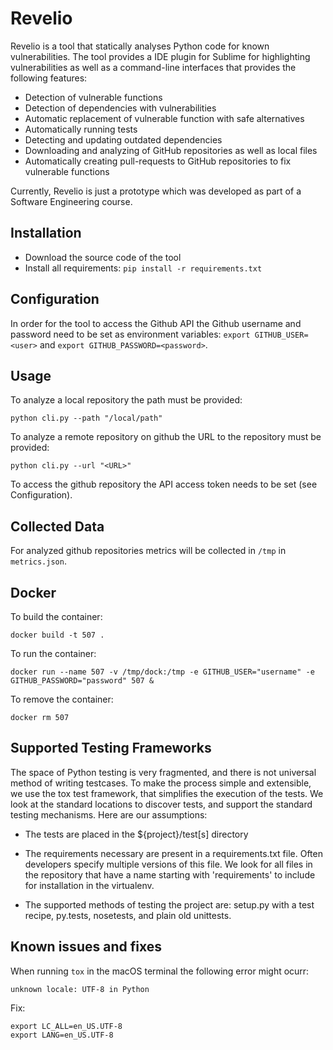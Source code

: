 # Revelio

Revelio is a tool that statically analyses Python code for known vulnerabilities. The tool provides a IDE plugin for Sublime for highlighting vulnerabilities as well as a command-line interfaces that provides the following features:
* Detection of vulnerable functions
* Detection of dependencies with vulnerabilities
* Automatic replacement of vulnerable function with safe alternatives
* Automatically running tests
* Detecting and updating outdated dependencies
* Downloading and analyzing of GitHub repositories as well as local files
* Automatically creating pull-requests to GitHub repositories to fix vulnerable functions

Currently, Revelio is just a prototype which was developed as part of a Software Engineering course.

## Installation

+ Download the source code of the tool
+ Install all requirements: `pip install -r requirements.txt`


## Configuration

In order for the tool to access the Github API the Github username and password need to be set as environment variables: `export GITHUB_USER=<user>` and `export GITHUB_PASSWORD=<password>`.

## Usage

To analyze a local repository the path must be provided:

`python cli.py --path "/local/path"`

To analyze a remote repository on github the URL to the repository must be provided:

`python cli.py --url "<URL>"`

To access the github repository the API access token needs to be set (see Configuration).

## Collected Data

For analyzed github repositories metrics will be collected in `/tmp` in `metrics.json`.


## Docker

To build the container:

`docker build -t 507 .`

To run the container:

`docker run --name 507 -v /tmp/dock:/tmp -e GITHUB_USER="username" -e GITHUB_PASSWORD="password" 507 & `

To remove the container:

`docker rm 507`


## Supported Testing Frameworks
The space of Python testing is very fragmented, and there is not universal method of writing testcases. To make the process simple and extensible, we use the tox test framework, that simplifies the execution of the tests. We look at the standard locations to discover tests, and support the standard testing mechanisms. Here are our assumptions:

+ The tests are placed in the ${project}/test[s] directory

+ The requirements necessary are present in a requirements.txt file. Often developers specify multiple versions of this file. 	We look for all files in the repository that have a name starting with 'requirements' to include for installation in the virtualenv.

+ The supported methods of testing the project are: setup.py with a test recipe, py.tests, nosetests, and plain old unittests.


## Known issues and fixes

When running `tox` in the macOS terminal the following error might ocurr:

`unknown locale: UTF-8 in Python`

Fix:

```
export LC_ALL=en_US.UTF-8
export LANG=en_US.UTF-8
```
